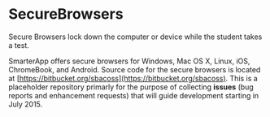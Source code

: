 # SecureBrowsers
Secure Browsers lock down the computer or device while the student takes a test.

SmarterApp offers secure browsers for Windows, Mac OS X, Linux, iOS, ChromeBook, and Android. Source code for the secure browsers is located at [https://bitbucket.org/sbacoss](https://bitbucket.org/sbacoss). This is a placeholder repository primarly for the purpose of collecting **issues** (bug reports and enhancement requests) that will guide development starting in July 2015.
